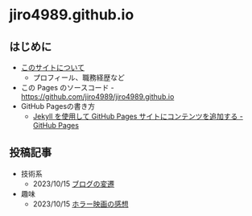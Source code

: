# jiro4989.github.io

## はじめに

* [このサイトについて](/about)
  * プロフィール、職務経歴など
* この Pages のソースコード - <https://github.com/jiro4989/jiro4989.github.io>
* GitHub Pagesの書き方
  * [Jekyll を使用して GitHub Pages サイトにコンテンツを追加する - GitHub Pages](https://docs.github.com/ja/pages/setting-up-a-github-pages-site-with-jekyll/adding-content-to-your-github-pages-site-using-jekyll)

## 投稿記事

* 技術系
  * 2023/10/15 [ブログの変遷](/blog/2023/10/15/blog-changelog.html)
* 趣味
  * 2023/10/15 [ホラー映画の感想](/blog/2023/10/15/movie.html)
